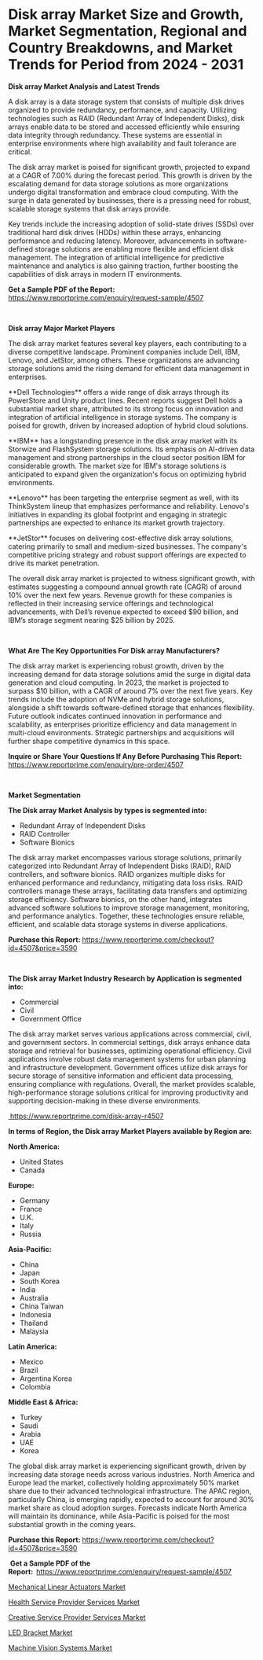 <p><h1>Disk array Market Size and Growth, Market Segmentation, Regional and Country Breakdowns, and Market Trends for Period from 2024 -  2031</h1></p><p><strong>Disk array Market Analysis and Latest Trends</strong></p>
<p><p>A disk array is a data storage system that consists of multiple disk drives organized to provide redundancy, performance, and capacity. Utilizing technologies such as RAID (Redundant Array of Independent Disks), disk arrays enable data to be stored and accessed efficiently while ensuring data integrity through redundancy. These systems are essential in enterprise environments where high availability and fault tolerance are critical.</p><p>The disk array market is poised for significant growth, projected to expand at a CAGR of 7.00% during the forecast period. This growth is driven by the escalating demand for data storage solutions as more organizations undergo digital transformation and embrace cloud computing. With the surge in data generated by businesses, there is a pressing need for robust, scalable storage systems that disk arrays provide.</p><p>Key trends include the increasing adoption of solid-state drives (SSDs) over traditional hard disk drives (HDDs) within these arrays, enhancing performance and reducing latency. Moreover, advancements in software-defined storage solutions are enabling more flexible and efficient disk management. The integration of artificial intelligence for predictive maintenance and analytics is also gaining traction, further boosting the capabilities of disk arrays in modern IT environments.</p></p>
<p><strong>Get a Sample PDF of the Report:&nbsp;</strong> <a href="https://www.reportprime.com/enquiry/request-sample/4507">https://www.reportprime.com/enquiry/request-sample/4507</a></p>
<p>&nbsp;</p>
<p><strong>Disk array Major Market Players</strong></p>
<p><p>The disk array market features several key players, each contributing to a diverse competitive landscape. Prominent companies include Dell, IBM, Lenovo, and JetStor, among others. These organizations are advancing storage solutions amid the rising demand for efficient data management in enterprises.</p><p>**Dell Technologies** offers a wide range of disk arrays through its PowerStore and Unity product lines. Recent reports suggest Dell holds a substantial market share, attributed to its strong focus on innovation and integration of artificial intelligence in storage systems. The company is poised for growth, driven by increased adoption of hybrid cloud solutions.</p><p>**IBM** has a longstanding presence in the disk array market with its Storwize and FlashSystem storage solutions. Its emphasis on AI-driven data management and strong partnerships in the cloud sector position IBM for considerable growth. The market size for IBM's storage solutions is anticipated to expand given the organization's focus on optimizing hybrid environments.</p><p>**Lenovo** has been targeting the enterprise segment as well, with its ThinkSystem lineup that emphasizes performance and reliability. Lenovo's initiatives in expanding its global footprint and engaging in strategic partnerships are expected to enhance its market growth trajectory.</p><p>**JetStor** focuses on delivering cost-effective disk array solutions, catering primarily to small and medium-sized businesses. The company's competitive pricing strategy and robust support offerings are expected to drive its market penetration.</p><p>The overall disk array market is projected to witness significant growth, with estimates suggesting a compound annual growth rate (CAGR) of around 10% over the next few years. Revenue growth for these companies is reflected in their increasing service offerings and technological advancements, with Dell’s revenue expected to exceed $90 billion, and IBM’s storage segment nearing $25 billion by 2025.</p></p>
<p>&nbsp;</p>
<p><strong>What Are The Key Opportunities For Disk array Manufacturers?</strong></p>
<p><p>The disk array market is experiencing robust growth, driven by the increasing demand for data storage solutions amid the surge in digital data generation and cloud computing. In 2023, the market is projected to surpass $10 billion, with a CAGR of around 7% over the next five years. Key trends include the adoption of NVMe and hybrid storage solutions, alongside a shift towards software-defined storage that enhances flexibility. Future outlook indicates continued innovation in performance and scalability, as enterprises prioritize efficiency and data management in multi-cloud environments. Strategic partnerships and acquisitions will further shape competitive dynamics in this space.</p></p>
<p><strong>Inquire or Share Your Questions If Any Before Purchasing This Report:</strong> <a href="https://www.reportprime.com/enquiry/pre-order/4507">https://www.reportprime.com/enquiry/pre-order/4507</a></p>
<p>&nbsp;</p>
<p><strong>Market Segmentation</strong></p>
<p><strong>The Disk array Market Analysis by types is segmented into:</strong></p>
<p><ul><li>Redundant Array of Independent Disks</li><li>RAID Controller</li><li>Software Bionics</li></ul></p>
<p><p>The disk array market encompasses various storage solutions, primarily categorized into Redundant Array of Independent Disks (RAID), RAID controllers, and software bionics. RAID organizes multiple disks for enhanced performance and redundancy, mitigating data loss risks. RAID controllers manage these arrays, facilitating data transfers and optimizing storage efficiency. Software bionics, on the other hand, integrates advanced software solutions to improve storage management, monitoring, and performance analytics. Together, these technologies ensure reliable, efficient, and scalable data storage systems in diverse applications.</p></p>
<p><strong>Purchase this Report:&nbsp;</strong><a href="https://www.reportprime.com/checkout?id=4507&price=3590">https://www.reportprime.com/checkout?id=4507&price=3590</a></p>
<p>&nbsp;</p>
<p><strong>The Disk array Market Industry Research by Application is segmented into:</strong></p>
<p><ul><li>Commercial</li><li>Civil</li><li>Government Office</li></ul></p>
<p><p>The disk array market serves various applications across commercial, civil, and government sectors. In commercial settings, disk arrays enhance data storage and retrieval for businesses, optimizing operational efficiency. Civil applications involve robust data management systems for urban planning and infrastructure development. Government offices utilize disk arrays for secure storage of sensitive information and efficient data processing, ensuring compliance with regulations. Overall, the market provides scalable, high-performance storage solutions critical for improving productivity and supporting decision-making in these diverse environments.</p></p>
<p><a href="https://www.reportprime.com/disk-array-r4507">&nbsp;https://www.reportprime.com/disk-array-r4507</a></p>
<p><strong>In terms of Region, the Disk array Market Players available by Region are:</strong></p>
<p>
    <p> <strong> North America: </strong>
        <ul>
            <li>United States</li>
            <li>Canada</li>
        </ul>
        </p> 
    <p> <strong> Europe: </strong>
        <ul>
            <li>Germany</li>
            <li>France</li>
            <li>U.K.</li>
            <li>Italy</li>
            <li>Russia</li>
        </ul>
        </p> 
    <p> <strong> Asia-Pacific: </strong>
        <ul>
            <li>China</li>
            <li>Japan</li>
            <li>South Korea</li>
            <li>India</li>
            <li>Australia</li>
            <li>China Taiwan</li>
            <li>Indonesia</li>
            <li>Thailand</li>
            <li>Malaysia</li>
        </ul>
        </p> 
    <p> <strong> Latin America: </strong>
        <ul>
            <li>Mexico</li>
            <li>Brazil</li>
            <li>Argentina Korea</li>
            <li>Colombia</li>
        </ul>
        </p> 
    <p> <strong> Middle East & Africa: </strong>
        <ul>
            <li>Turkey</li>
            <li>Saudi</li>
            <li>Arabia</li>
            <li>UAE</li>
            <li>Korea</li>
        </ul>
    </p>
    </p>
<p><p>The global disk array market is experiencing significant growth, driven by increasing data storage needs across various industries. North America and Europe lead the market, collectively holding approximately 50% market share due to their advanced technological infrastructure. The APAC region, particularly China, is emerging rapidly, expected to account for around 30% market share as cloud adoption surges. Forecasts indicate North America will maintain its dominance, while Asia-Pacific is poised for the most substantial growth in the coming years.</p></p>
<p><strong>Purchase this Report: </strong><a href="https://www.reportprime.com/checkout?id=4507&price=3590">https://www.reportprime.com/checkout?id=4507&price=3590</a></p>
<p>&nbsp;<strong>Get a Sample PDF of the Report:&nbsp;&nbsp;</strong><a href="https://www.reportprime.com/enquiry/request-sample/4507">https://www.reportprime.com/enquiry/request-sample/4507</a></p>
<p><strong></strong></p>
<p><p><a href="https://www.linkedin.com/pulse/future-trends-global-mechanical-linear-actuators-market-insights-3jdtc?trackingId=v7x607edQpWL1SIHuHhUQg%3D%3D">Mechanical Linear Actuators Market</a></p><p><a href="https://issuu.com/reportprime-2/docs/health-service-provider-services-ma_ae2ee20f462e2c">Health Service Provider Services Market</a></p><p><a href="https://issuu.com/reportprime-2/docs/creative-service-provider-services-_93fe6032fff727">Creative Service Provider Services Market</a></p><p><a href="https://www.linkedin.com/pulse/booming-led-bracket-market-sector-analysis-growth-projections-ikqjc?trackingId=5Eihp5HfQIerZyQLSva6dQ%3D%3D">LED Bracket Market</a></p><p><a href="https://www.linkedin.com/pulse/machine-vision-systems-market-global-regional-analysis-2024-fa9ec?trackingId=utsLvISbRqe%2B%2F%2Fy7M0e6zw%3D%3D">Machine Vision Systems Market</a></p></p>